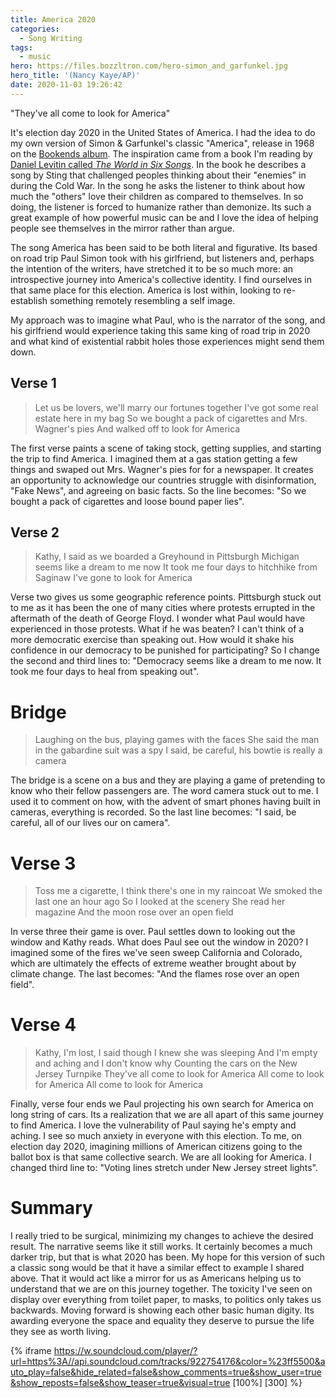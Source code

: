 ```yaml
---
title: America 2020
categories:
  - Song Writing
tags:
  - music
hero: https://files.bozzltron.com/hero-simon_and_garfunkel.jpg
hero_title: '(Nancy Kaye/AP)'
date: 2020-11-03 19:26:42
---
```

"They've all come to look for America"

<!-- more -->

It's election day 2020 in the United States of America.  I had the idea to do my own version of Simon & Garfunkel's classic "America", release in 1968 on the [Bookends album](https://open.spotify.com/album/3bzgbgiytguTDnwzflAZr2).  The inspiration came from a book I'm reading by [Daniel Levitin called *The World in Six Songs*](https://www.thriftbooks.com/w/the-world-in-six-songs-how-the-musical-brain-created-human-nature_daniel-j-levitin/306309/item/1493393/).  In the book he describes a song by Sting that challenged peoples thinking about their "enemies" in during the Cold War.  In the song he asks the listener to think about how much the "others" love their children as compared to themselves.  In so doing, the listener is forced to humanize rather than demonize.  Its such a great example of how powerful music can be and I love the idea of helping people see themselves in the mirror rather than argue.

The song America has been said to be both literal and figurative.  Its based on road trip Paul Simon took with his girlfriend, but listeners and, perhaps the intention of the writers, have stretched it to be so much more: an introspective journey into America's collective identity.  I find ourselves in that same place for this election.  America is lost within, looking to re-establish something remotely resembling a self image.  

My approach was to imagine what Paul, who is the narrator of the song, and his girlfriend would experience taking this same king of road trip in 2020 and what kind of existential rabbit holes those experiences might send them down.  

## Verse 1
>Let us be lovers, we'll marry our fortunes together
>I've got some real estate here in my bag
>So we bought a pack of cigarettes and Mrs. Wagner's pies
>And walked off to look for America

The first verse paints a scene of taking stock, getting supplies, and starting the trip to find America.  I imagined them at a gas station getting a few things and swaped out Mrs. Wagner's pies for for a newspaper.  It creates an opportunity to acknowledge our countries struggle with disinformation, "Fake News", and agreeing on basic facts. So the line becomes: "So we bought a pack of cigarettes and loose bound paper lies".

## Verse 2
>Kathy, I said as we boarded a Greyhound in Pittsburgh
>Michigan seems like a dream to me now
>It took me four days to hitchhike from Saginaw
>I've gone to look for America

Verse two gives us some geographic reference points.  Pittsburgh stuck out to me as it has been the one of many cities where protests errupted in the aftermath of the death of George Floyd.  I wonder what Paul would have experienced in those protests.  What if he was beaten?  I can't think of a more democratic exercise than speaking out.  How would it shake his confidence in our democracy to be punished for participating?  So I change the second and third lines to:  "Democracy seems like a dream to me now.  It took me four days to heal from speaking out".  

# Bridge
>Laughing on the bus, playing games with the faces
>She said the man in the gabardine suit was a spy
>I said, be careful, his bowtie is really a camera

The bridge is a scene on a bus and they are playing a game of pretending to know who their fellow passengers are.  The word camera stuck out to me.  I used it to comment on how, with the advent of smart phones having built in cameras, everything is recorded.  So the last line becomes: "I said, be careful, all of our lives our on camera".

# Verse 3
>Toss me a cigarette, I think there's one in my raincoat
>We smoked the last one an hour ago
>So I looked at the scenery
>She read her magazine
>And the moon rose over an open field

In verse three their game is over. Paul settles down to looking out the window and Kathy reads.  What does Paul see out the window in 2020?  I imagined some of the fires we've seen sweep California and Colorado, which are ultimately the effects of extreme weather brought about by climate change.  The last becomes: "And the flames rose over an open field".

# Verse 4
>Kathy, I'm lost, I said though I knew she was sleeping
>And I'm empty and aching and I don't know why
>Counting the cars on the New Jersey Turnpike
>They've all come to look for America
>All come to look for America
>All come to look for America

Finally, verse four ends we Paul projecting his own search for America on long string of cars.  Its a realization that we are all apart of this same journey to find America. I love the vulnerability of Paul saying he's empty and aching.  I see so much anxiety in everyone with this election.  To me, on election day 2020, imagining millions of American citizens going to the ballot box is that same collective search.  We are all looking for America.  I changed third line to: "Voting lines stretch under New Jersey street lights".

# Summary
I really tried to be surgical, minimizing my changes to achieve the desired result.  The narrative seems like it still works.  It certainly becomes a much darker trip, but that is what 2020 has been.  My hope for this version of such a classic song would be that it have a similar effect to example I shared above.  That it would act like a mirror for us as Americans helping us to understand that we are on this journey together.  The toxicity I've seen on display over everything from toilet paper, to masks, to politics only takes us backwards.  Moving forward is showing each other basic human digity. Its awarding everyone the space and equality they deserve to pursue the life they see as worth living.

{% iframe https://w.soundcloud.com/player/?url=https%3A//api.soundcloud.com/tracks/922754176&color=%23ff5500&auto_play=false&hide_related=false&show_comments=true&show_user=true&show_reposts=false&show_teaser=true&visual=true [100%] [300] %}
